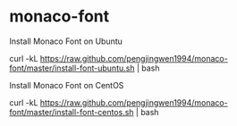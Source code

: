monaco-font
===========

Install Monaco Font on Ubuntu

curl -kL https://raw.github.com/pengjingwen1994/monaco-font/master/install-font-ubuntu.sh | bash


Install Monaco Font on CentOS

curl -kL https://raw.github.com/pengjingwen1994/monaco-font/master/install-font-centos.sh | bash
